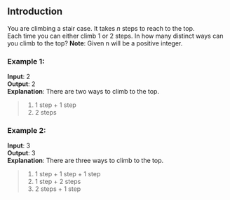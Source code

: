## Introduction
You are climbing a stair case. It takes *n* steps to reach to the top.  
Each time you can either climb 1 or 2 steps. In how many distinct ways can you climb to the top?
__Note__: Given n will be a positive integer.
### Example 1:
__Input__: 2  
__Output__: 2  
__Explanation__: There are two ways to climb to the top.  
>1. 1 step + 1 step
>2. 2 steps
### Example 2:
__Input__: 3  
__Output__: 3  
__Explanation__: There are three ways to climb to the top.  
>1. 1 step + 1 step + 1 step
>2. 1 step + 2 steps
>3. 2 steps + 1 step